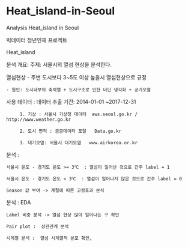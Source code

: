 # Heat_island-in-Seoul
Analysis Heat_island in Seoul 

빅데이터 청년인재 프로젝트

 Heat_island

분석 개요:
주제: 	  서울시의 열섬 현상을 분석한다.

열섬현상 - 주변 도시보다 3~5도 이상 높을시 열섬현상으로 규정

	- 원인: 도시내부의 축적열 + 도시구조로 인한 더딘 냉각화 + 공기오염

사용 데이터 :  데이터 추출 기간:  2014-01-01 ~2017-12-31

	     1. 기상 : 서울시 기상청 데이터  aws.seoul.go.kr /  http://www.weather.go.kr
	     
 	     2. 도시 면적 : 공공데이터 포탈   Data.go.kr
	     
	     3. 대기오염: 서울시 대기오염   www.airkorea.or.kr

분석 :

	서울시 온도 - 경기도 온도 >= 3℃  : 열섬이 일어난 것으로 간주 label = 1
	
	서울시 온도 - 경기도 온도 < 3℃  : 열섬이 일어나지 않은 것으로 간주 label = 0

	Season 값 부여 -> 계절에 따른 고정효과 분석	

분석 : EDA 

	Label 비중 분석 -> 열섬 현상 많이 일어나는 구 확인
	
	Pair plot :  상관관계 분석
	
	시계열 분석 :  열섬 시계열적 분포 확인, 

		
